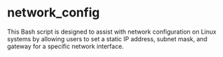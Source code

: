 # network_config
This Bash script is designed to assist with network configuration on Linux systems by allowing users to set a static IP address, subnet mask, and gateway for a specific network interface.
